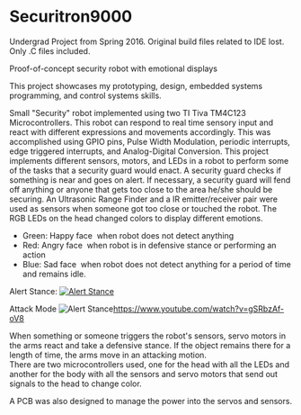 # Securitron9000

Undergrad Project from Spring 2016. Original build files related to IDE lost. Only .C files included.

Proof-of-concept security robot with emotional displays

This project showcases my prototyping, design, embedded systems programming, and control systems skills.  
  
Small "Security" robot implemented using two TI Tiva TM4C123 Microcontrollers. This robot can respond to real time sensory input and react with different expressions and movements accordingly. This was accomplished using GPIO pins, Pulse Width Modulation, periodic interrupts, edge triggered interrupts, and Analog-Digital Conversion. This project implements different sensors, motors, and LEDs in a robot to perform some of the tasks that a security guard would enact. A security guard checks if something is near and goes on alert. If necessary, a security guard will fend off anything or anyone that gets too close to the area he/she should be securing. An Ultrasonic Range Finder and a IR emitter/receiver pair were used as sensors when someone got too close or touched the robot. The RGB LEDs on the head changed colors to display different emotions.  

 - Green: Happy face ­ when robot does not detect anything
 - Red: Angry face ­ when robot is in defensive stance or performing an action
 - Blue: Sad face ­ when robot does not detect anything for a period of time and remains idle.  
 
Alert Stance:
[![Alert Stance](https://drive.google.com/uc?export=view&id=1Srieu43bsRPaLhKfefjAZgmzX9IyLwKN)](https://www.youtube.com/watch?v=OCv8j-X7UC4&feature=emb_title)

Attack Mode
![Alert Stance](https://drive.google.com/uc?export=view&id=15N6N613nXAvLW47pHhU9mX_9v5Sga5wl)https://www.youtube.com/watch?v=gSRbzAf-oV8


When something or someone triggers the robot's sensors, servo motors in the arms react and take a defensive stance. If the object remains there for a length of time, the arms move in an attacking motion.  
There are two microcontrollers used, one for the head with all the LEDs and another for the body with all the sensors and servo motors that send out signals to the head to change color.  
  
A PCB was also designed to manage the power into the servos and sensors.
